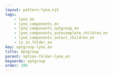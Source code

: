 ```yaml
---
layout: pattern-lyne.njk
tags: 
    - lyne_en
    - lyne_components_en
    - lyne_components_optgroup_en
    - lyne_components_autocomplete_children_en
    - lyne_components_select_children_en
    - is_in_folder_en
key: optgroup-lyne_en
title: Optgroup
parent: option-folder-lyne_en
keywords: optgroup
order: 290
---
```

